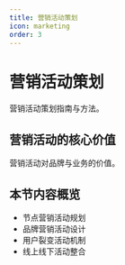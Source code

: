```yaml
---
title: 营销活动策划
icon: marketing
order: 3
---
```


# 营销活动策划

营销活动策划指南与方法。

## 营销活动的核心价值

营销活动对品牌与业务的价值。

## 本节内容概览

- 节点营销活动规划
- 品牌营销活动设计
- 用户裂变活动机制
- 线上线下活动整合

